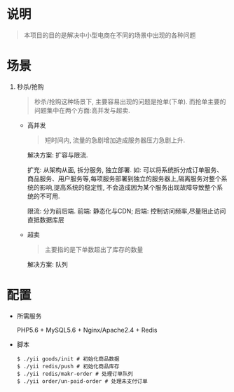 # 说明

> 本项目的目的是解决中小型电商在不同的场景中出现的各种问题

# 场景

1. 秒杀/抢购
    > 秒杀/抢购这种场景下, 主要容易出现的问题是抢单(下单). 而抢单主要的问题集中在两个方面:高并发与超卖.

    - 高并发
        > 短时间内, 流量的急剧增加造成服务器压力急剧上升.

        解决方案: 扩容与限流.

        扩充: 从架构从面, 拆分服务, 独立部署. 如: 可以将系统拆分成订单服务、商品服务、用户服务等,每项服务部署到独立的服务器上,隔离服务对整个系统的影响,提高系统的稳定性, 不会造成因为某个服务出现故障导致整个系统的不可用.

        限流: 分为前后端. 前端: 静态化与CDN; 后端: 控制访问频率,尽量阻止访问直抵数据库层

    - 超卖
        > 主要指的是下单数超出了库存的数量

        解决方案: 队列

# 配置

- 所需服务

    PHP5.6 + MySQL5.6 + Nginx/Apache2.4 + Redis

- 脚本

    ```
    $ ./yii goods/init # 初始化商品数据
    $ ./yii redis/push # 初始化商品库存
    $ ./yii redis/makr-order # 处理订单队列
    $ ./yii order/un-paid-order # 处理未支付订单
    ```